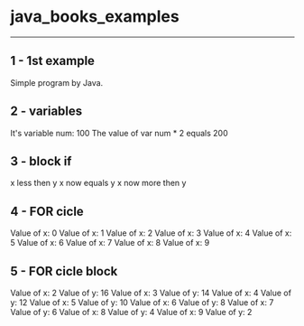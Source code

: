 # java_books_examples

---
## 1 - 1st example
Simple program by Java.

## 2 - variables
It's variable num: 100
The value of var num * 2 equals 200

## 3 - block if
x less then y
x now equals y
x now more then y

## 4 - FOR cicle
Value of x: 0
Value of x: 1
Value of x: 2
Value of x: 3
Value of x: 4
Value of x: 5
Value of x: 6
Value of x: 7
Value of x: 8
Value of x: 9

## 5 - FOR cicle block
Value of x: 2
Value of y: 16
Value of x: 3
Value of y: 14
Value of x: 4
Value of y: 12
Value of x: 5
Value of y: 10
Value of x: 6
Value of y: 8
Value of x: 7
Value of y: 6
Value of x: 8
Value of y: 4
Value of x: 9
Value of y: 2